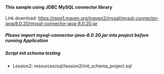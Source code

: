 #### This sample using JDBC MySQL connector library
Link download: https://repo1.maven.org/maven2/mysql/mysql-connector-java/8.0.20/mysql-connector-java-8.0.20.jar

##### Please import mysql-connector-java-8.0.20.jar into project before running Application

##### Script init schema testing
- Lession2:
resources/sql/lession2/init_schema_project.sql
